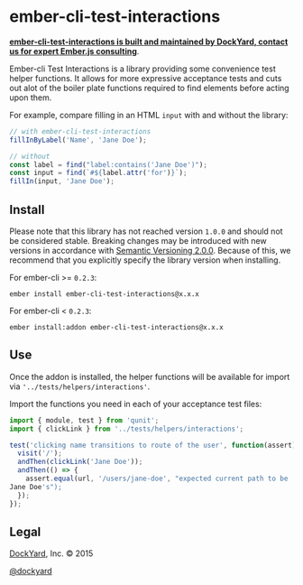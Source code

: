 # ember-cli-test-interactions

**[ember-cli-test-interactions is built and maintained by DockYard, contact us for expert Ember.js consulting](https://dockyard.com/ember-consulting)**.

Ember-cli Test Interactions is a library providing some convenience test
helper functions. It allows for more expressive acceptance tests and
cuts out alot of the boiler plate functions required to find elements
before acting upon them.

For example, compare filling in an HTML `input` with and without the
library:

```javascript
// with ember-cli-test-interactions
fillInByLabel('Name', 'Jane Doe');

// without
const label = find("label:contains('Jane Doe')");
const input = find(`#${label.attr('for')}`);
fillIn(input, 'Jane Doe');
```

## Install
Please note that this library has not reached version `1.0.0` and
should not be considered stable. Breaking changes may be introduced with
new versions in accordance with [Semantic
Versioning 2.0.0](http://semver.org/). Because of this, we recommend
that you explicitly specify the library version when installing.

For ember-cli >= `0.2.3`:
```shell
ember install ember-cli-test-interactions@x.x.x
```

For ember-cli < `0.2.3`:
```shell
ember install:addon ember-cli-test-interactions@x.x.x
```

## Use
Once the addon is installed, the helper functions will be available for
import via `'../tests/helpers/interactions'`.

Import the functions you need in each of your acceptance test files:

```javascript
import { module, test } from 'qunit';
import { clickLink } from '../tests/helpers/interactions';

test('clicking name transitions to route of the user', function(assert) {
  visit('/');
  andThen(clickLink('Jane Doe'));
  andThen(() => {
    assert.equal(url, '/users/jane-doe', "expected current path to be
Jane Doe's");
  });
});
```

## Legal ##
[DockYard](http://dockyard.com/ember-consulting), Inc. &copy; 2015

[@dockyard](http://twitter.com/dockyard)
